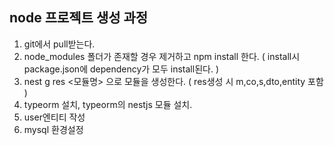 node 프로젝트 생성 과정
----------
1. git에서 pull받는다.
2. node_modules 폴더가 존재할 경우 제거하고 npm install 한다. ( install시 package.json에 dependency가 모두 install된다. )
3. nest g res <모듈명> 으로 모듈을 생성한다. ( res생성 시 m,co,s,dto,entity 포함 )
4. typeorm 설치, typeorm의 nestjs 모듈 설치.
5. user엔티티 작성
6. mysql 환경설정
